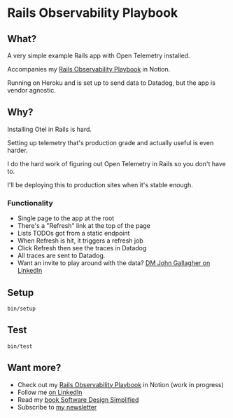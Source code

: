 # Rails Observability Playbook

## What?

A very simple example Rails app with Open Telemetry installed.

Accompanies my [Rails Observability Playbook](https://joyfulprogramming.notion.site/fb1d870b30b547b6b029d5c48ab300a9) in Notion.

Running on Heroku and is set up to send data to Datadog, but the app is vendor agnostic.

## Why?

Installing Otel in Rails is hard.

Setting up telemetry that's production grade and actually useful is even harder.

I do the hard work of figuring out Open Telemetry in Rails so you don't have to.

I'll be deploying this to production sites when it's stable enough.

### Functionality

* Single page to the app at the root
* There's a "Refresh" link at the top of the page
* Lists TODOs got from a static endpoint
* When Refresh is hit, it triggers a refresh job
* Click Refresh then see the traces in Datadog
* All traces are sent to Datadog.
* Want an invite to play around with the data?  [DM John Gallagher on LinkedIn](https://www.linkedin.com/in/synapticmishap/)

## Setup

```
bin/setup
```

## Test

```
bin/test
```

## Want more?

* Check out my [Rails Observability Playbook](https://joyfulprogramming.notion.site/fb1d870b30b547b6b029d5c48ab300a9) in Notion (work in progress)
* Follow me [on LinkedIn](https://www.linkedin.com/in/synapticmishap/)
* Read my [book Software Design Simplified](https://softwaredesignsimplified.com)
* Subscribe to [my newsletter](https://joyfulprogramming.com)
